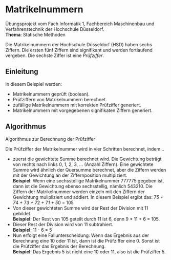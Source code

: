 # Matrikelnummern

Übungsprojekt vom Fach Informatik 1, Fachbereich Maschinenbau und Verfahrenstechnik der Hochschule Düsseldorf. 
<br>**Thema**: Statische Methoden

Die Matrikelnummern der Hochschule Düsseldorf (HSD) haben sechs Ziffern.
Die ersten fünf Ziffern sind signifikant und werden fortlaufend vergeben.
Die sechste Ziffer ist eine *Prüfziffer*.

## Einleitung ##
In diesem Beispiel werden:
- Matrikelnummern geprüft (boolean).
- Prüfziffern von Matrikelnummern berechnet.
- zufällige Matrikelnummern mit korrekten Prüfziffer generiert.
- Matrikelnummern mit vorgegebenen signifikaten Ziffern generiert.

## Algorithmus
Algorithmus zur Berechnung der Prüfziffer

Die Prüfziffer der Matrikelnummer wird in vier Schritten berechnet, indem...

- zuerst die gewichtete Summe berechnet wird. Die Gewichtung beträgt von rechts nach links  0, 1, 2, 3, ... (Anzahl Ziffern). Eine gewichtete Summe wird ähnlich der Quersumme berechnet, aber die Ziffern werden mit der Gewichtung an der Ziffernposition multipiziert.
<br>**Beispiel**: Wenn eine sechsstellige Matrikelnummer 777775 gegeben ist, dann ist die Gewichtung ebenso sechsstellig, nämlich 543210. Die Ziffern der Matrikelnummer werden einzeln mit den Ziffern der Gewichtung mulipliziert und addiert. In diesem Beispiel ergibt das: 7*5 + 7*4 + 7*3 + 7*2 + 7*1 + 5*0 = 105
- Von dieser gewichteten Summe wird der Rest der Division mit 11 gebildet.
  <br>**Beispiel**: Der Rest von 105 geteilt durch 11 ist 6, denn 9 * 11 + 6 = 105. 
- Dieser Rest der Division wird von 11 subtrahiert.
<br>**Beispiel**: 11 - 6 = 5 
- Nun erfolgt eine Fallunterscheidung: Wenn das Ergebnis aus der Berechnung eine 10 oder 11 ist, dann ist die Prüfziffer eine 0. Sonst ist die Prüfziffer das Ergebnis der Berechnung. 
<br>**Beispiel**: Das Ergebnis 5 ist nicht eine 10 oder 11, also ist die Prüfziffer 5.